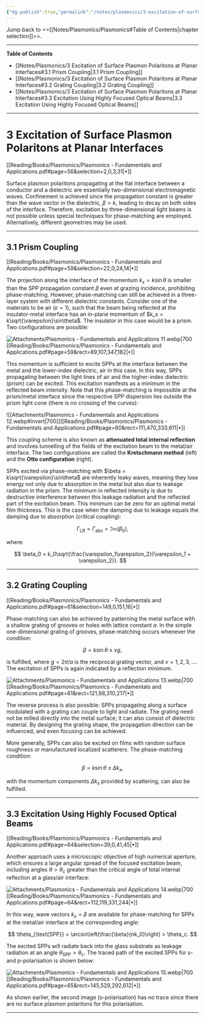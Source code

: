 ```yaml
---
{"dg-publish":true,"permalink":"/notes/plasmonics/3-excitation-of-surface-plasmon-polaritons-at-planar-interfaces/","hide":"true","updated":"2025-02-07T10:57:49.837+01:00"}
---
```


Jump back to ==[[Notes/Plasmonics/Plasmonics#Table of Contents\|chapter selection]]==.

---
**Table of Contents**

- [[Notes/Plasmonics/3 Excitation of Surface Plasmon Polaritons at Planar Interfaces#3.1 Prism Coupling\|3.1 Prism Coupling]]
- [[Notes/Plasmonics/3 Excitation of Surface Plasmon Polaritons at Planar Interfaces#3.2 Grating Coupling\|3.2 Grating Coupling]]
- [[Notes/Plasmonics/3 Excitation of Surface Plasmon Polaritons at Planar Interfaces#3.3 Excitation Using Highly Focused Optical Beams\|3.3 Excitation Using Highly Focused Optical Beams]]

---
# 3 Excitation of Surface Plasmon Polaritons at Planar Interfaces 
[[Reading/Books/Plasmonics/Plasmonics - Fundamentals and Applications.pdf#page=56&selection=2,0,3,31|•]]

Surface plasmon polaritons propagating at the flat interface between a conductor and a dielectric are essentially two-dimensional electromagnetic waves. Confinement is achieved since the propagation constant is greater than the wave vector in the dielectric, $\beta > k$, leading to decay on both sides of the interface. Therefore, excitation by three-dimensional light beams is not possible unless special techniques for phase-matching are employed. Alternatively, different geometries may be used.

---
## 3.1 Prism Coupling 
[[Reading/Books/Plasmonics/Plasmonics - Fundamentals and Applications.pdf#page=59&selection=22,0,24,14|•]]

The projection along the interface of the momentum $k_x = k \sin\theta$ is smaller than the SPP propagation constant $\beta$ even at grazing incidence, prohibiting phase-matching. However, phase-matching can still be achieved in a three-layer system with different dielectric constants. Consider one of the materials to be air ($\varepsilon = 1$), such that the beam being reflected at the insulator-metal interface has an in-plane momentum of $k_x = k\sqrt{\varepsilon}\sin\theta$. The insulator in this case would be a prism. Two configurations are possible:

![Attachments/Plasmonics - Fundamentals and Applications 11.webp|700](/img/user/Attachments/Plasmonics%20-%20Fundamentals%20and%20Applications%2011.webp)[[Reading/Books/Plasmonics/Plasmonics - Fundamentals and Applications.pdf#page=59&rect=89,107,347,182|•]]

This momentum is sufficient to excite SPPs at the interface between the metal and the lower-index dielectric, air in this case. In this way, SPPs propagating between the light lines of air and the higher-index dielectric (prism) can be excited. This excitation manifests as a minimum in the reflected beam intensity. Note that this phase-matching is impossible at the prism/metal interface since the respective SPP dispersion lies outside the prism light cone (there is no crossing of the curves):

![[Attachments/Plasmonics - Fundamentals and Applications 12.webp#invert|700]][[Reading/Books/Plasmonics/Plasmonics - Fundamentals and Applications.pdf#page=60&rect=111,470,333,611|•]]

This coupling scheme is also known as **attenuated total internal reflection** and involves tunnelling of the fields of the excitation beam to the metal/air interface. The two configurations are called the **Kretschmann method** (left) and the **Otto configuration** (right). 

SPPs excited via phase-matching with $\beta = k\sqrt{\varepsilon}\sin\theta$ are inherently leaky waves, meaning they lose energy not only due to absorption in the metal but also due to leakage radiation in the prism. The minimum in reflected intensity is due to destructive interference between this leakage radiation and the reflected part of the excitation beam. This minimum can be zero for an optimal metal film thickness. This is the case when the damping due to leakage equals the damping due to absorption (critical coupling):

$$
\Gamma_{\text{LR}} = \Gamma_{\text{abs}} = \mathfrak{Im}(\beta_0),
$$

where:

$$
\beta_0 = k_0\sqrt{\frac{\varepsilon_1\varepsilon_2}{\varepsilon_1 + \varepsilon_2}}.
$$

---
## 3.2 Grating Coupling 
[[Reading/Books/Plasmonics/Plasmonics - Fundamentals and Applications.pdf#page=61&selection=149,0,151,16|•]]

Phase-matching can also be achieved by patterning the metal surface with a shallow grating of grooves or holes with lattice constant $a$. In the simple one-dimensional grating of grooves, phase-matching occurs whenever the condition:

$$
\beta = k\sin\theta \pm \nu g,
$$

is fulfilled, where $g = 2\pi/a$ is the reciprocal grating vector, and $\nu = 1, 2, 3, \dots$. The excitation of SPPs is again indicated by a reflection minimum.

![Attachments/Plasmonics - Fundamentals and Applications 13.webp|700](/img/user/Attachments/Plasmonics%20-%20Fundamentals%20and%20Applications%2013.webp)[[Reading/Books/Plasmonics/Plasmonics - Fundamentals and Applications.pdf#page=61&rect=121,88,310,217|•]]

The reverse process is also possible: SPPs propagating along a surface modulated with a grating can couple to light and radiate. The grating need not be milled directly into the metal surface; it can also consist of dielectric material. By designing the grating shape, the propagation direction can be influenced, and even focusing can be achieved.

More generally, SPPs can also be excited on films with random surface roughness or manufactured localized scatterers. The phase-matching condition:

$$
\beta = k\sin\theta \pm \Delta k_x,
$$

with the momentum components $\Delta k_x$ provided by scattering, can also be fulfilled.

---
## 3.3 Excitation Using Highly Focused Optical Beams 
[[Reading/Books/Plasmonics/Plasmonics - Fundamentals and Applications.pdf#page=64&selection=39,0,41,45|•]]

Another approach uses a microscopic objective of high numerical aperture, which ensures a large angular spread of the focused excitation beam, including angles $\theta > \theta_c$ greater than the critical angle of total internal reflection at a glass/air interface:

![Attachments/Plasmonics - Fundamentals and Applications 14.webp|700](/img/user/Attachments/Plasmonics%20-%20Fundamentals%20and%20Applications%2014.webp)[[Reading/Books/Plasmonics/Plasmonics - Fundamentals and Applications.pdf#page=64&rect=112,119,331,244|•]]

In this way, wave vectors $k_x = \beta$ are available for phase-matching for SPPs at the metal/air interface at the corresponding angle:

$$
\theta_{\text{SPP}} = \arcsin\left(\frac{\beta}{nk_0}\right) > \theta_c.
$$

The excited SPPs will radiate back into the glass substrate as leakage radiation at an angle $\theta_{\text{SPP}} > \theta_c$. The traced path of the excited SPPs for s- and p-polarisation is shown below:

![Attachments/Plasmonics - Fundamentals and Applications 15.webp|700](/img/user/Attachments/Plasmonics%20-%20Fundamentals%20and%20Applications%2015.webp)[[Reading/Books/Plasmonics/Plasmonics - Fundamentals and Applications.pdf#page=65&rect=145,529,292,612|•]]

As shown earlier, the second image (s-polarisation) has no trace since there are no surface plasmon polaritons for this polarisation.

---